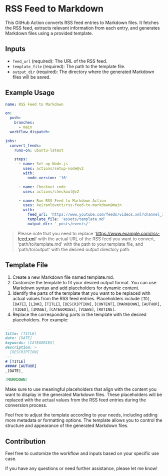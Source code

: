 # RSS Feed to Markdown

This GitHub Action converts RSS feed entries to Markdown files. It fetches the RSS feed, extracts relevant information from each entry, and generates Markdown files using a provided template.

## Inputs

- `feed_url` (required): The URL of the RSS feed.
- `template_file` (required): The path to the template file.
- `output_dir` (required): The directory where the generated Markdown files will be saved.

## Example Usage

```yaml
name: RSS Feed to Markdown

on:
  push:
    branches:
      - main
  workflow_dispatch:

jobs:
  convert_feeds:
    runs-on: ubuntu-latest

    steps:
      - name: Set up Node.js
        uses: actions/setup-node@v2
        with:
          node-version: '16'

      - name: Checkout code
        uses: actions/checkout@v2

      - name: Run RSS Feed to Markdown Action
        uses: keiranlovett/rss-feed-to-markdown@main
        with:
          feed_url: 'https://www.youtube.com/feeds/videos.xml?channel_id=UCuVczNc74_jsmgNlAhHbz-Q'
          template_file: 'assets/template.md'
          output_dir: '_posts/events/'
```

> Please note that you need to replace 'https://www.example.com/rss-feed.xml' with the actual URL of the RSS feed you want to convert, 'path/to/template.md' with the path to your template file, and 'path/to/output' with the desired output directory path.

## Template File

1. Create a new Markdown file named template.md.
2. Customize the template to fit your desired output format. You can use Markdown syntax and add placeholders for dynamic content.
3. Identify the parts of the template that you want to be replaced with actual values from the RSS feed entries. Placeholders include `[ID]`, `[DATE]`, `[LINK]`, `[TITLE]`, `[DESCRIPTION]`, `[CONTENT]`, `[MARKDOWN]`, `[AUTHOR]`, `[VIDEO]`, `[IMAGE]`, `[CATEGORIES]`, `[VIEWS]`, `[RATING]`.
4. Replace the corresponding parts in the template with the desired placeholders. For example:

```markdown
---
title: [TITLE]
date: [DATE]
keywords: [CATEGORIES]
description: >
  [DESCRIPTION]
---
# [TITLE]
##### [AUTHOR]
_[DATE]_

[MARKDOWN]
```

Make sure to use meaningful placeholders that align with the content you want to display in the generated Markdown files. These placeholders will be replaced with the actual values from the RSS feed entries during the conversion process.

Feel free to adjust the template according to your needs, including adding more metadata or formatting options. The template allows you to control the structure and appearance of the generated Markdown files.

## Contribution 

Feel free to customize the workflow and inputs based on your specific use case.

If you have any questions or need further assistance, please let me know!
